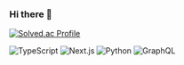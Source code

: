 ### Hi there 👋

<!--
**e-juhee/e-juhee** is a ✨ _special_ ✨ repository because its `README.md` (this file) appears on your GitHub profile.

Here are some ideas to get you started:

- 🔭 I’m currently working on ...
- 🌱 I’m currently learning ...
- 👯 I’m looking to collaborate on ...
- 🤔 I’m looking for help with ...
- 💬 Ask me about ...
- 📫 How to reach me: ...
- 😄 Pronouns: ...
- ⚡ Fun fact: ...
-->
[![Solved.ac Profile](http://mazassumnida.wtf/api/v2/generate_badge?boj=juhee971204)](https://solved.ac/juhee971204/)

![TypeScript](https://img.shields.io/badge/TypeScript-3178C6.svg?&style=for-the-badge&logo=TypeScript&logoColor=FFFFFF)
![Next.js](https://img.shields.io/badge/Next.js-000.svg?&style=for-the-badge&logo=Next.js&logoColor=fff)
![Python](https://img.shields.io/badge/Python-3776AB.svg?&style=for-the-badge&logo=Python&logoColor=fff)
![GraphQL](https://img.shields.io/badge/GraphQL-E10098.svg?&style=for-the-badge&logo=GraphQL&logoColor=fff)
